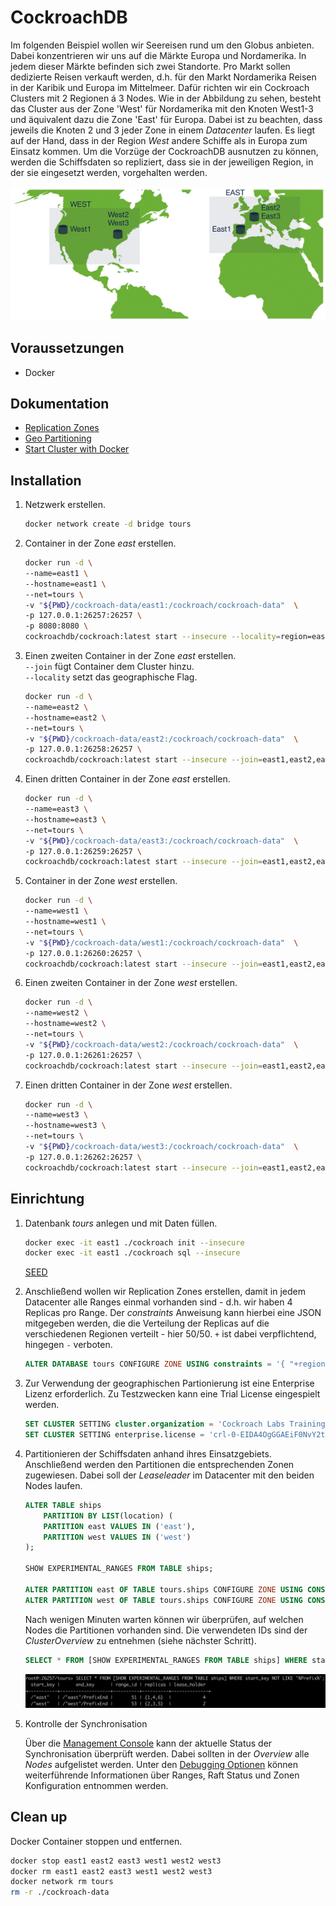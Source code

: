 # CockroachDB

Im folgenden Beispiel wollen wir Seereisen rund um den Globus anbieten. Dabei konzentrieren wir uns auf die Märkte Europa und Nordamerika.
In jedem dieser Märkte befinden sich zwei Standorte. Pro Markt sollen dedizierte Reisen verkauft werden, d.h. für den Markt Nordamerika Reisen in der Karibik
und Europa im Mittelmeer. Dafür richten wir ein Cockroach Clusters mit 2 Regionen á 3 Nodes. Wie in der Abbildung zu sehen, besteht das Cluster aus der Zone 'West' für Nordamerika mit den Knoten West1-3 und äquivalent dazu die Zone 'East' für Europa. Dabei ist zu beachten, dass jeweils die Knoten 2 und 3 jeder Zone in einem *Datacenter* laufen. Es liegt auf der Hand, dass in der Region *West* andere Schiffe als in Europa zum Einsatz kommen. Um die Vorzüge der CockroachDB ausnutzen zu können, werden die Schiffsdaten so repliziert, dass sie in der jeweiligen Region, in der sie eingesetzt werden, vorgehalten werden.

![Tours](./img/tours.png "Tours")

## Voraussetzungen

* Docker

## Dokumentation

* [Replication Zones](https://www.cockroachlabs.com/docs/stable/configure-replication-zones.html)
* [Geo Partitioning](https://www.cockroachlabs.com/docs/stable/partitioning.html)
* [Start Cluster with Docker](https://www.cockroachlabs.com/docs/stable/start-a-local-cluster-in-docker.html)

## Installation

1. Netzwerk erstellen.

    ```bash
    docker network create -d bridge tours
    ```

2. Container in der Zone *east* erstellen.

    ```bash
    docker run -d \
    --name=east1 \
    --hostname=east1 \
    --net=tours \
    -v "${PWD}/cockroach-data/east1:/cockroach/cockroach-data"  \
    -p 127.0.0.1:26257:26257 \
    -p 8080:8080 \
    cockroachdb/cockroach:latest start --insecure --locality=region=east,datacenter=east1 --join=east1,east2,east3,west1,west2,west3
    ```

3. Einen zweiten Container in der Zone *east* erstellen. \
    `--join` fügt Container dem Cluster hinzu. \
    `--locality` setzt das geographische Flag.

    ```bash
    docker run -d \
    --name=east2 \
    --hostname=east2 \
    --net=tours \
    -v "${PWD}/cockroach-data/east2:/cockroach/cockroach-data"  \
    -p 127.0.0.1:26258:26257 \
    cockroachdb/cockroach:latest start --insecure --join=east1,east2,east3,west1,west2,west3 --locality=region=east,datacenter=east2
    ```

4. Einen dritten Container in der Zone *east* erstellen.

    ```bash
    docker run -d \
    --name=east3 \
    --hostname=east3 \
    --net=tours \
    -v "${PWD}/cockroach-data/east3:/cockroach/cockroach-data"  \
    -p 127.0.0.1:26259:26257 \
    cockroachdb/cockroach:latest start --insecure --join=east1,east2,east3,west1,west2,west3 --locality=region=east,datacenter=east2
    ```

5. Container in der Zone *west* erstellen.

    ```bash
    docker run -d \
    --name=west1 \
    --hostname=west1 \
    --net=tours \
    -v "${PWD}/cockroach-data/west1:/cockroach/cockroach-data"  \
    -p 127.0.0.1:26260:26257 \
    cockroachdb/cockroach:latest start --insecure --join=east1,east2,east3,west1,west2,west3 --locality=region=west,datacenter=west1
    ```

6. Einen zweiten Container in der Zone *west* erstellen.

    ```bash
    docker run -d \
    --name=west2 \
    --hostname=west2 \
    --net=tours \
    -v "${PWD}/cockroach-data/west2:/cockroach/cockroach-data"  \
    -p 127.0.0.1:26261:26257 \
    cockroachdb/cockroach:latest start --insecure --join=east1,east2,east3,west1,west2,west3 --locality=region=west,datacenter=west2
    ```

7. Einen dritten Container in der Zone *west* erstellen.

    ```bash
    docker run -d \
    --name=west3 \
    --hostname=west3 \
    --net=tours \
    -v "${PWD}/cockroach-data/west3:/cockroach/cockroach-data"  \
    -p 127.0.0.1:26262:26257 \
    cockroachdb/cockroach:latest start --insecure --join=east1,east2,east3,west1,west2,west3 --locality=region=west,datacenter=west2
    ```

## Einrichtung

1. Datenbank *tours* anlegen und mit Daten füllen.

    ```bash
    docker exec -it east1 ./cockroach init --insecure
    docker exec -it east1 ./cockroach sql --insecure
    ```

    [SEED](./seed/seed.sql)

2. Anschließend wollen wir Replication Zones erstellen, damit in jedem Datacenter alle Ranges einmal vorhanden sind - d.h. wir haben 4 Replicas pro Range. Der *constraints* Anweisung kann hierbei eine JSON mitgegeben werden, die die Verteilung der Replicas auf die verschiedenen Regionen verteilt - hier 50/50. `+` ist dabei verpflichtend, hingegen `-` verboten.

    ```sql
    ALTER DATABASE tours CONFIGURE ZONE USING constraints = '{ "+region=west" : 2, "+region=east" : 2}', num_replicas = 4;
    ```

3. Zur Verwendung der geographischen Partionierung ist eine Enterprise Lizenz erforderlich. Zu Testzwecken kann eine Trial License eingespielt werden.

    ```sql
    SET CLUSTER SETTING cluster.organization = 'Cockroach Labs Training';
    SET CLUSTER SETTING enterprise.license = 'crl-0-EIDA4OgGGAEiF0NvY2tyb2FjaCBMYWJzI';
    ```

4. Partitionieren der Schiffsdaten anhand ihres Einsatzgebiets. Anschließend werden den Partitionen die entsprechenden Zonen zugewiesen. Dabei soll der *Leaseleader* im Datacenter mit den beiden Nodes laufen.

    ```sql
    ALTER TABLE ships
        PARTITION BY LIST(location) (
        PARTITION east VALUES IN ('east'),
        PARTITION west VALUES IN ('west')
    );

    SHOW EXPERIMENTAL_RANGES FROM TABLE ships;

    ALTER PARTITION east OF TABLE tours.ships CONFIGURE ZONE USING CONSTRAINTS='[+region=east, -region=west]', lease_preferences = '[[+datacenter=east2]]', num_replicas = 3;
    ALTER PARTITION west OF TABLE tours.ships CONFIGURE ZONE USING CONSTRAINTS='[+region=west, -region=east]', lease_preferences = '[[+datacenter=west2]]', num_replicas = 3;
    ```

    Nach wenigen Minuten warten können wir überprüfen, auf welchen Nodes die Partitionen vorhanden sind. Die verwendeten IDs sind der *ClusterOverview* zu entnehmen (siehe nächster Schritt).

    ```sql
    SELECT * FROM [SHOW EXPERIMENTAL_RANGES FROM TABLE ships] WHERE start_key NOT LIKE '%Prefix%';
    ```
    ![Result](./img/result.png "result")
    

5. Kontrolle der Synchronisation

    Über die [Management Console](http://localhost:8080) kann der aktuelle Status der Synchronisation überprüft werden. Dabei sollten in der *Overview* alle *Nodes* aufgelistet werden. Unter den [Debugging Optionen](http://localhost:8080/#/debug) können weiterführende Informationen über Ranges, Raft Status und Zonen Konfiguration entnommen werden.

## Clean up

Docker Container stoppen und entfernen.

```bash
docker stop east1 east2 east3 west1 west2 west3
docker rm east1 east2 east3 west1 west2 west3
docker network rm tours
rm -r ./cockroach-data
```
